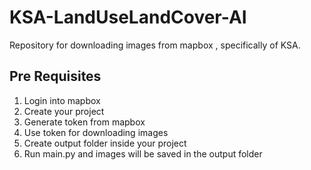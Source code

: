 # KSA-LandUseLandCover-AI

Repository for downloading images from mapbox , specifically of KSA.

## Pre Requisites
1. Login into mapbox
2. Create your project
3. Generate token from mapbox
4. Use token for downloading images
5. Create output folder inside your project
6. Run main.py and images will be saved in the output folder